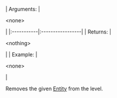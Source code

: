 | Arguments: | 

&lt;none&gt;

 |
|:-----------|:-----------------|
| Returns:   | 

&lt;nothing&gt;

 |
| Example:   | 

&lt;none&gt;

 |

Removes the given [Entity](Entity.md) from the level.